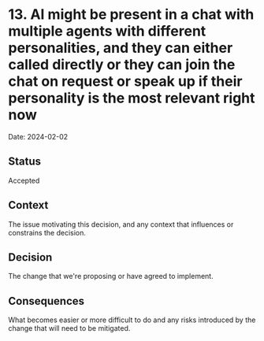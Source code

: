 # 13. AI might be present in a chat with multiple agents with different personalities, and they can either called directly or they can join the chat on request or speak up if their personality is the most relevant right now

Date: 2024-02-02

## Status

Accepted

## Context

The issue motivating this decision, and any context that influences or constrains the decision.

## Decision

The change that we're proposing or have agreed to implement.

## Consequences

What becomes easier or more difficult to do and any risks introduced by the change that will need to be mitigated.
